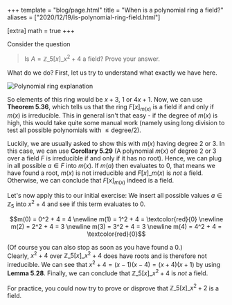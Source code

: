 +++
template = "blog/page.html"
title =  "When is a polynomial ring a field?"
aliases = ["2020/12/19/is-polynomial-ring-field.html"]

[extra] 
math = true
+++

Consider the question

> Is $A = \mathbb{Z}\_{5}[x]\_{x^2+4}$ a field? Prove your answer.

What do we do? First, let us try to understand what exactly we have here.  

![Polynomial ring explanation](/img/polynomial_ring.png)

So elements of this ring would be $x+3$, $1$ or $4x + 1$. Now, we can use **Theorem 5.36**, which tells us that the ring $F[x]_{m(x)}$ is a field if and only if $m(x)$ is irreducible. This in general isn't that easy - if the degree of $m(x)$ is high, this would take quite some manual work (namely using long division to test all possible polynomials with $\le \text{degree}/2$).   

Luckily, we are usually asked to show this with $m(x)$ having degree 2 or 3. In this case, we can use **Corollary 5.29** (A polynomial $m(x)$ of degree 2 or 3 over a field $F$ is irreducible if and only if it has no root). Hence, we can plug in all possible $a \in F$ into $m(x)$. If $m(a)$ then evaluates to $0$, that means we have found a root, $m(x)$ is not irreducible and $F[x]\_{m(x)}$ is _not_ a field. Otherwise, we can conclude that $F[x]_{m(x)}$ indeed is a field.

Let's now apply this to our initial exercise: We insert all possible values $a \in \mathbb{Z}_5$ into $x^{2} + 4$ and see if this term evaluates to $0$.

$$m(0) = 0^2 + 4 = 4 \newline
m(1) = 1^2 + 4 = \textcolor{red}{0} \newline
m(2) = 2^2 + 4 = 3 \newline
m(3) = 3^2 + 4 = 3 \newline
m(4) = 4^2 + 4 = \textcolor{red}{0}$$

(Of course you can also stop as soon as you have found a $0$.)  
Clearly, $x^2 + 4$ over $\mathbb{Z}\_{5}[x]\_{x^2+4}$ does have roots and is therefore not irreducible. We can see that $x^2 + 4 = (x - 1)(x - 4) = (x+4)(x+1)$ by using **Lemma 5.28**. Finally, we can conclude that $\mathbb{Z}\_5[x]\_{x^2 + 4}$ is _not_ a field.

For practice, you could now try to prove or disprove that $\mathbb{Z}\_5[x]\_{x^2 + 2}$ is a field.